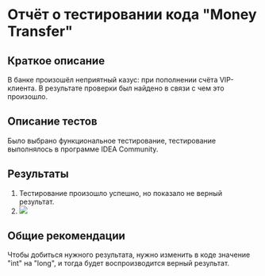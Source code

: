 # Отчёт о тестировании кода "Money Transfer"

## Краткое описание

В банке произошёл неприятный казус: при пополнении счёта VIP-клиента. В результате проверки был найдено в связи с чем это произошло.

## Описание тестов

Было выбрано функциональное тестирование, тестирование выполнялось в программе IDEA Community.

## Результаты

1. Тестирование произошло успешно, но показало не верный результат.
2. ![](https://c.radikal.ru/c28/2004/1f/da1e8c9ef28d.png) 

## Общие рекомендации

Чтобы добиться нужного результата, нужно изменить в коде значение "int" на "long", и тогда будет воспроизводится верный результат.